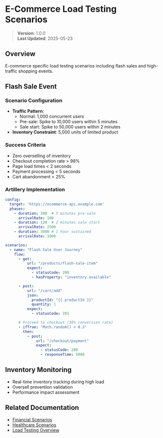
# E-Commerce Load Testing Scenarios

> **Version**: 1.0.0  
> **Last Updated**: 2025-05-23

## Overview

E-commerce specific load testing scenarios including flash sales and high-traffic shopping events.

## Flash Sale Event

### Scenario Configuration
- **Traffic Pattern**:
  - Normal: 1,000 concurrent users
  - Pre-sale: Spike to 10,000 users within 5 minutes
  - Sale start: Spike to 50,000 users within 2 minutes
- **Inventory Constraint**: 5,000 units of limited product

### Success Criteria
- Zero overselling of inventory
- Checkout completion rate > 98%
- Page load times < 2 seconds
- Payment processing < 5 seconds
- Cart abandonment < 25%

### Artillery Implementation
```yaml
config:
  target: 'https://ecommerce-api.example.com'
  phases:
    - duration: 300  # 5 minutes pre-sale
      arrivalRate: 100
    - duration: 120  # 2 minutes sale start
      arrivalRate: 2500
    - duration: 3600 # 1 hour sustained
      arrivalRate: 1000

scenarios:
  - name: "Flash Sale User Journey"
    flow:
      - get:
          url: "/products/flash-sale-item"
          expect:
            - statusCode: 200
            - hasProperty: "inventory.available"

      - post:
          url: "/cart/add"
          json:
            productId: "{{ productId }}"
            quantity: 1
          expect:
            - statusCode: 201

      # Proceed to checkout (30% conversion rate)
      - ifTrue: "Math.random() < 0.3"
        then:
          - post:
              url: "/checkout/payment"
              expect:
                - statusCode: 200
                - responseTime: 5000
```

## Inventory Monitoring
- Real-time inventory tracking during high load
- Oversell prevention validation
- Performance impact assessment

## Related Documentation

- [Financial Scenarios](FINANCIAL_SCENARIOS.md)
- [Healthcare Scenarios](HEALTHCARE_SCENARIOS.md)
- [Load Testing Overview](../LOAD_TESTING_SCENARIOS.md)
